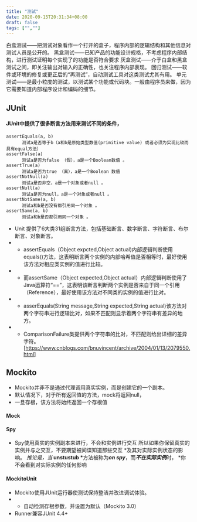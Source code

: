 ```yaml
---
title: "测试"
date: 2020-09-15T20:31:34+08:00
draft: false
tags: ["",""]
---
```

白盒测试——把测试对象看作一个打开的盒子，程序内部的逻辑结构和其他信息对测试人员是公开的。
黑盒测试——已知产品的功能设计规格，不考虑程序内部结构，进行测试证明每个实现了的功能是否符合要求
灰盒测试——介于白盒和黑盒测试之间，即关注输出对输入的正确性，也关注程序内部表现。
回归测试——软件或环境的修复或更正后的“再测试”，自动测试工具对这类测试尤其有用。
单元测试——是最小粒度的测试，以测试某个功能或代码块。一般由程序员来做，因为它需要知道内部程序设计和编码的细节。
## JUnit
#### JUnit中提供了很多断言方法用来测试不同的条件，
```
assertEquals(a, b)
      测试a是否等于b（a和b是原始类型数值(primitive value) 或者必须为实现比较而具有equal方法）
assertFalse(a)
      测试a是否为false （假），a是一个Boolean数值 。
assertTrue(a)
      测试a是否为true （真），a是一个Boolean 数值
assertNotNull(a)
      测试a是否非空，a是一个对象或者null 。
assertNull(a)
      测试a是否为null，a是一个对象或者null 。
assertNotSame(a, b)
      测试a和b是否没有都引用同一个对象 。
assertSame(a, b)
      测试a和b是否都引用同一个对象 。
```
- Unit 提供了6大类31组断言方法，包括基础断言、数字断言、字符断言、布尔断言、对象断言。
- - assertEquals（Object expcted,Object actual)内部逻辑判断使用equals()方法，这表明断言两个实例的内部哈希值是否相等时，最好使用该方法对相应类实例的值进行比较。
- - 而assertSame（Object expected,Object actual）内部逻辑判断使用了Java运算符“==”，这表明该断言判断两个实例是否来自于同一个引用（Reference），最好使用该方法对不同类的实例的值进行比对。
- - asserEquals(String message,String expected,String actual)该方法对两个字符串进行逻辑比对，如果不匹配则显示着两个字符串有差异的地方。
- -  ComparisonFailure类提供两个字符串的比对，不匹配则给出详细的差异字符。
[https://www.cnblogs.com/bnuvincent/archive/2004/01/13/2079550.html]
## Mockito
- Mockito并非不是通过代理调用真实实例，而是创建它的一个副本。
- 默认情况下，对于所有返回值的方法，mock将返回null，
- 一旦存根，该方法将始终返回一个存根值
#### Mock
#### Spy
- Spy使用真实的实例副本来进行，不会和实例进行交互
所以如果你保留真实的实例并与之交互，不要期望被间谍知道那些交互
*及其对实际实例状态的影响。
*推论是，当<b>* unstustub *</b>方法被称为<b>*on spy*</b>，而<b>*不在实际实例*</b>时，
*你不会看到对实际实例的任何影响
#### MockitoUnit
- Mockito使用JUnit运行器使测试保持整洁并改进调试体验。
- - 自动检测存根参数，并设置为默认（Mockito 3.0）
- Runner兼容JUnit 4.4+